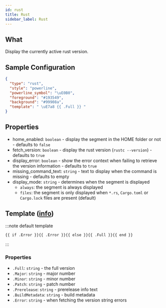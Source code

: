 ```yaml
---
id: rust
title: Rust
sidebar_label: Rust
---
```


## What

Display the currently active rust version.

## Sample Configuration

```json
{
  "type": "rust",
  "style": "powerline",
  "powerline_symbol": "\uE0B0",
  "foreground": "#193549",
  "background": "#99908a",
  "template": " \uE7a8 {{ .Full }} "
}
```

## Properties

- home_enabled: `boolean` - display the segment in the HOME folder or not - defaults to `false`
- fetch_version: `boolean` - display the rust version (`rustc --version`) - defaults to `true`
- display_error: `boolean` - show the error context when failing to retrieve the version information - defaults to `true`
- missing_command_text: `string` - text to display when the command is missing - defaults to empty
- display_mode: `string` - determines when the segment is displayed
  - `always`: the segment is always displayed
  - `files`: the segment is only displayed when `*.rs`, `Cargo.toml` or `Cargo.lock` files are present (default)

## Template ([info][templates])

:::note default template

``` template
{{ if .Error }}{{ .Error }}{{ else }}{{ .Full }}{{ end }}
```

:::

### Properties

- `.Full`: `string` - the full version
- `.Major`: `string` - major number
- `.Minor`: `string` - minor number
- `.Patch`: `string` - patch number
- `.Prerelease`: `string` - prerelease info text
- `.BuildMetadata`: `string` - build metadata
- `.Error`: `string` - when fetching the version string errors

[templates]: /docs/config-templates
